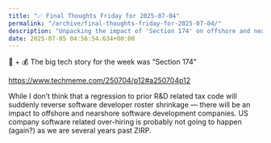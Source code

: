 ```yaml
---
title: "✅ Final Thoughts Friday for 2025-07-04"
permalink: "/archive/final-thoughts-friday-for-2025-07-04/"
description: "Unpacking the impact of 'Section 174' on offshore and nearshore software development companies"
date: 2025-07-05 04:56:54.634+00:00
---
```


<p>💸 + 💰 The big tech story for the week was “Section 174”</p><p><a target="_blank" rel="noopener noreferrer nofollow" href="https://www.techmeme.com/250704/p12#a250704p12">https://www.techmeme.com/250704/p12#a250704p12</a></p><p>While I don’t think that a regression to prior R&amp;D related tax code will suddenly reverse software developer roster shrinkage — there will be an impact to offshore and nearshore software development companies. US company software related over-hiring is probably not going to happen (again?) as we are several years past ZIRP.</p><p></p>